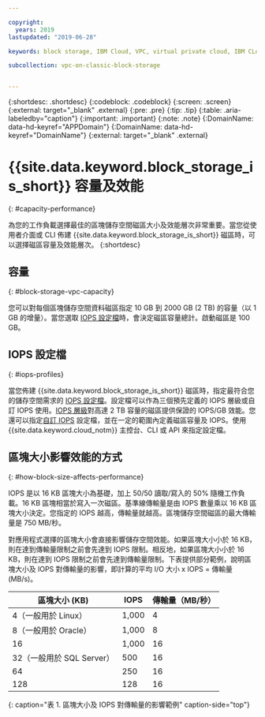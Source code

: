 ```yaml
---

copyright:
  years: 2019
lastupdated: "2019-06-28"

keywords: block storage, IBM Cloud, VPC, virtual private cloud, IBM CLoud, volume, data storage, volume capacity, classic, virtual server

subcollection: vpc-on-classic-block-storage


---
```


{:shortdesc: .shortdesc}
{:codeblock: .codeblock}
{:screen: .screen}
{:external: target="_blank" .external}
{:pre: .pre}
{:tip: .tip}
{:table: .aria-labeledby="caption"}
{:important: .important}
{:note: .note}
{:DomainName: data-hd-keyref="APPDomain"}
{:DomainName: data-hd-keyref="DomainName"}
{:external: target="_blank" .external}

# {{site.data.keyword.block_storage_is_short}} 容量及效能
{: #capacity-performance}

為您的工作負載選擇最佳的區塊儲存空間磁區大小及效能層次非常重要。當您從使用者介面或 CLI 佈建 {{site.data.keyword.block_storage_is_short}} 磁區時，可以選擇磁區容量及效能層次。
{:shortdesc}

## 容量
{: #block-storage-vpc-capacity}

您可以對每個區塊儲存空間資料磁區指定 10 GB 到 2000 GB (2 TB) 的容量（以 1 GB 的增量）。當您選取 [IOPS 設定檔](#iops-profiles)時，會決定磁區容量總計。啟動磁區是 100 GB。

## IOPS 設定檔
{: #iops-profiles}

當您佈建 {{site.data.keyword.block_storage_is_short}} 磁區時，指定最符合您的儲存空間需求的 [IOPS 設定檔](/docs/vpc-on-classic-block-storage?topic=vpc-on-classic-block-storage-block-storage-profiles)。設定檔可以作為三個預先定義的 IOPS 層級或自訂 IOPS 使用。[IOPS 層級](/docs/vpc-on-classic-block-storage?topic=vpc-on-classic-block-storage-block-storage-profiles#tiers)對高達 2 TB 容量的磁區提供保證的 IOPS/GB 效能。您還可以指定[自訂 IOPS](/docs/vpc-on-classic-block-storage?topic=vpc-on-classic-block-storage-block-storage-profiles#custom) 設定檔，並在一定的範圍內定義磁區容量及 IOPS。使用 {{site.data.keyword.cloud_notm}} 主控台、CLI 或 API 來指定設定檔。

## 區塊大小影響效能的方式
{: #how-block-size-affects-performance}

IOPS 是以 16 KB 區塊大小為基礎，加上 50/50 讀取/寫入的 50% 隨機工作負載。16 KB 區塊相當於寫入一次磁區。基準線傳輸量是由 IOPS 數量乘以 16 KB 區塊大小決定。您指定的 IOPS 越高，傳輸量就越高。區塊儲存空間磁區的最大傳輸量是 750 MB/秒。

對應用程式選擇的區塊大小會直接影響儲存空間效能。如果區塊大小小於 16 KB，則在達到傳輸量限制之前會先達到 IOPS 限制。相反地，如果區塊大小小於 16 KB，則在達到 IOPS 限制之前會先達到傳輸量限制。下表提供部分範例，說明區塊大小及 IOPS 對傳輸量的影響，即計算的平均 I/O 大小 x IOPS = 傳輸量 (MB/s)。

|區塊大小 (KB)|IOPS|傳輸量（MB/秒）|
|-----------------|------|-------------------|
|4（一般用於 Linux）|1,000| 4 |
|8（一般用於 Oracle）|1,000| 8 |
| 16 |1,000| 16 |
|32（一般用於 SQL Server）|500| 16 |
| 64 | 250 | 16 |
|128 |128 | 16 |
{: caption="表 1. 區塊大小及 IOPS 對傳輸量的影響範例" caption-side="top"}
